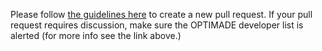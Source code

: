 Please follow [the guidelines here](https://github.com/Materials-Consortia/OPTIMADE/wiki/How-to-contribute#submit-proposed-changes) to create a new pull request.
If your pull request requires discussion, make sure the OPTIMADE developer list is alerted (for more info see the link above.)
